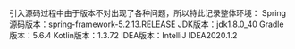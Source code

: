 引入源码过程中由于版本不对出现了各种问题，所以特此记录整体环境：
  Spring源码版本：spring-framework-5.2.13.RELEASE
  JDK版本：jdk1.8.0_40
  Gradle版本：5.6.4
  Kotlin版本：1.3.72
  IDEA版本：IntelliJ IDEA2020.1.2

